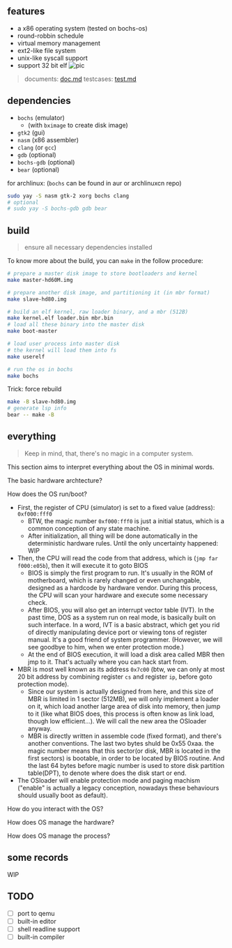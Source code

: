 ## features
- a x86 operating system (tested on bochs-os)
- round-robbin schedule
- virtual memory management
- ext2-like file system
- unix-like syscall support
- support 32 bit elf
![pic](http://img.phanium.top/20230617161507.png)

> documents: [doc.md](./doc/doc.md)
> testcases: [test.md](./doc/tests.md)

## dependencies
- `bochs` (emulator)
    - (with `bximage` to create disk image)
- `gtk2` (gui)
- `nasm` (x86 assembler)
- `clang` (or `gcc`)
- `gdb` (optional)
- `bochs-gdb` (optional)
- `bear` (optional)

for archlinux: (`bochs` can be found in aur or archlinuxcn repo)
```sh
sudo yay -S nasm gtk-2 xorg bochs clang
# optional
# sudo yay -S bochs-gdb gdb bear
```

## build
> ensure all necessary dependencies installed

To know more about the build, you can `make` in the follow procedure:
```bash
# prepare a master disk image to store bootloaders and kernel
make master-hd60M.img

# prepare another disk image, and partitioning it (in mbr format)
make slave-hd80.img

# build an elf kernel, raw loader binary, and a mbr (512B)
make kernel.elf loader.bin mbr.bin
# load all these binary into the master disk
make boot-master

# load user process into master disk
# the kernel will load them into fs
make userelf

# run the os in bochs
make bochs
```

Trick: force rebuild
```sh
make -B slave-hd80.img
# generate lsp info
bear -- make -B
```

## everything

> Keep in mind, that, there's no magic in a computer system.

This section aims to interpret everything about the OS in minimal words.

The basic hardware archtecture?

How does the OS run/boot?
- First, the register of CPU (simulator) is set to a fixed value (address): `0xf000:fff0`
    - BTW, the magic number `0xf000:fff0` is just a initial status, which is a common conception of any state machine.
    - After initialization, all thing will be done automatically in the deterministic hardware rules. Until the only uncertainty happened: WIP
- Then, the CPU will read the code from that address, which is (`jmp far f000:e05b`), then it will execute it to goto BIOS
    - BIOS is simply the first program to run. It's usually in the ROM of motherboard, which is rarely changed or even unchangable, designed as a hardcode by hardware vendor. During this process, the CPU will scan your hardware and execute some necessary check.
    - After BIOS, you will also get an interrupt vector table (IVT). In the past time, DOS as a system run on real mode, is basically built on such interface. In a word, IVT is a basic abstract, which get you rid of directly manipulating device port or viewing tons of register manual. It's a good friend of system programmer. (However, we will see goodbye to him, when we enter protection mode.)
    - At the end of BIOS execution, it will load a disk area called MBR then jmp to it. That's actually where you can hack start from. 
- MBR is most well known as its address `0x7c00` (btw, we can only at most 20 bit address by combining register `cs` and register `ip`, before goto protection mode).
    - Since our system is actually designed from here, and this size of MBR is limited in 1 sector (512MB), we will only implement a loader on it, which load another large area of disk into memory, then jump to it (like what BIOS does, this process is often know as link load, though low efficient...). We will call the new area the OSloader anyway.
    - MBR is directly written in assemble code (fixed format), and there's another conventions. The last two bytes shuld be 0x55 0xaa. the magic number means that this sector(or disk, MBR is located in the first sectors) is bootable, in order to be located by BIOS routine. And the last 64 bytes before magic number is used to store disk partition table(DPT), to denote where does the disk start or end.
- The OSloader will enable protection mode and paging machism ("enable" is actually a legacy conception, nowadays these behaviours should usually boot as default).

How do you interact with the OS?

How does OS manage the hardware?

How does OS manage the process?

## some records
WIP

## TODO

- [ ] port to qemu
- [ ] built-in editor
- [ ] shell readline support
- [ ] built-in compiler
